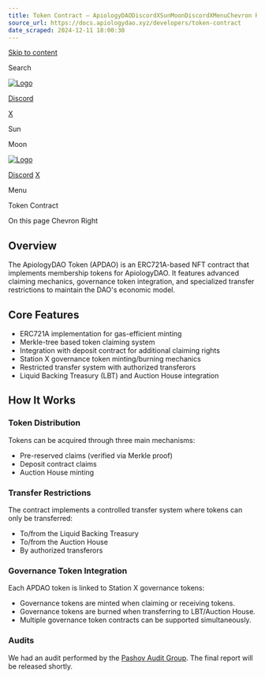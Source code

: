 ```yaml
---
title: Token Contract – ApiologyDAODiscordXSunMoonDiscordXMenuChevron RightArrow LeftArrow Right
source_url: https://docs.apiologydao.xyz/developers/token-contract
date_scraped: 2024-12-11 18:00:30
---
```


[Skip to content](/developers/token-contract#vocs-content)

Search

[![Logo](/logo.png)](/)

[Discord](https://discord.com/invite/thehoneyjar)

[X](https://x.com/apiologydao)

Sun

Moon

[![Logo](/logo.png)](/)

[Discord](https://discord.com/invite/thehoneyjar) [X](https://x.com/apiologydao)

Menu

Token Contract

On this page
Chevron Right

## Overview

The ApiologyDAO Token (APDAO) is an ERC721A-based NFT contract that implements membership tokens for ApiologyDAO. It features advanced claiming mechanics, governance token integration, and specialized transfer restrictions to maintain the DAO's economic model.

## Core Features

- ERC721A implementation for gas-efficient minting
- Merkle-tree based token claiming system
- Integration with deposit contract for additional claiming rights
- Station X governance token minting/burning mechanics
- Restricted transfer system with authorized transferors
- Liquid Backing Treasury (LBT) and Auction House integration

## How It Works

### Token Distribution

Tokens can be acquired through three main mechanisms:

- Pre-reserved claims (verified via Merkle proof)
- Deposit contract claims
- Auction House minting

### Transfer Restrictions

The contract implements a controlled transfer system where tokens can only be transferred:

- To/from the Liquid Backing Treasury
- To/from the Auction House
- By authorized transferors

### Governance Token Integration

Each APDAO token is linked to Station X governance tokens:

- Governance tokens are minted when claiming or receiving tokens.
- Governance tokens are burned when transferring to LBT/Auction House.
- Multiple governance token contracts can be supported simultaneously.

### Audits

We had an audit performed by the [Pashov Audit Group](https://twitter.com/PashovAuditGrp). The final report will be released shortly.